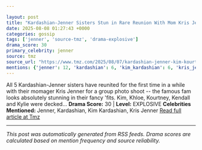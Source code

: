 ```yaml
---

layout: post
title: "Kardashian-Jenner Sisters Stun in Rare Reunion With Mom Kris Jenner"
date: 2025-08-08 01:27:43 +0000
categories: gossip
tags: ['jenner', 'source-tmz', 'drama-explosive']
drama_score: 30
primary_celebrity: jenner
source: tmz
source_url: "https://www.tmz.com/2025/08/07/kardashian-jenner-kim-kourtney-khloe-kendall-kylie-kris/"
mentions: {'jenner': 12, 'kardashian': 6, 'kim_kardashian': 6, 'kris_jenner': 6}
---
```


All 5 Kardashian-Jenner sisters have reunited for the first time in a while with their momager Kris Jenner for a group photo shoot -- the famous fam looks absolutely stunning in their fancy 'fits. Kim, Khloe, Kourtney, Kendall and Kylie were decked… **Drama Score:** 30 | **Level:** EXPLOSIVE **Celebrities Mentioned:** Jenner, Kardashian, Kim Kardashian, Kris Jenner [Read full article at Tmz](https://www.tmz.com/2025/08/07/kardashian-jenner-kim-kourtney-khloe-kendall-kylie-kris/)

---

*This post was automatically generated from RSS feeds. Drama scores are calculated based on mention frequency and source reliability.*